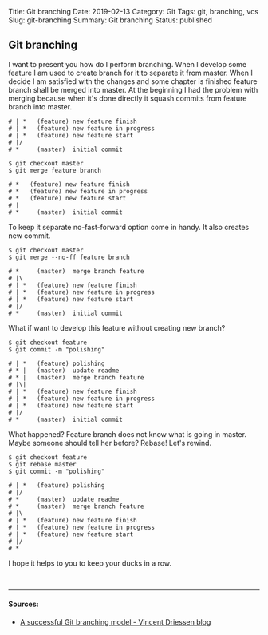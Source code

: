 Title: Git branching
Date: 2019-02-13
Category: Git
Tags: git, branching, vcs
Slug: git-branching
Summary: Git branching
Status: published

## Git branching

I want to present you how do I perform branching. When I develop some feature I am used to create branch for it to separate it from master. When I decide I am satisfied with the changes and some chapter is finished feature branch shall be merged into master. At the beginning I had the problem with merging because when it's done directly it squash commits from feature branch into master.

```shell
# | *   (feature) new feature finish
# | *   (feature) new feature in progress
# | *   (feature) new feature start
# |/
# *     (master)  initial commit

$ git checkout master
$ git merge feature branch

# *   (feature) new feature finish
# *   (feature) new feature in progress
# *   (feature) new feature start
# |
# *     (master)  initial commit
```

To keep it separate no-fast-forward option come in handy. It also creates new commit.

```shell
$ git checkout master
$ git merge --no-ff feature branch

# *     (master)  merge branch feature
# |\
# | *   (feature) new feature finish
# | *   (feature) new feature in progress
# | *   (feature) new feature start
# |/
# *     (master)  initial commit
```

What if want to develop this feature without creating new branch?

```shell
$ git checkout feature
$ git commit -m "polishing"

# | *   (feature) polishing
# * |   (master)  update readme
# * |   (master)  merge branch feature
# |\|
# | *   (feature) new feature finish
# | *   (feature) new feature in progress
# | *   (feature) new feature start
# |/
# *     (master)  initial commit
```

What happened? Feature branch does not know what is going in master. Maybe someone should tell her before? Rebase! Let's rewind.

```shell
$ git checkout feature
$ git rebase master
$ git commit -m "polishing"

# | *   (feature) polishing
# |/
# *     (master)  update readme
# *     (master)  merge branch feature
# |\ 
# | *   (feature) new feature finish
# | *   (feature) new feature in progress
# | *   (feature) new feature start
# |/
# *   
```

I hope it helps to you to keep your ducks in a row.

<br>

______________________________________________________________________

#### Sources:

- [A successful Git branching model - Vincent Driessen blog](https://nvie.com/posts/a-successful-git-branching-model/)
